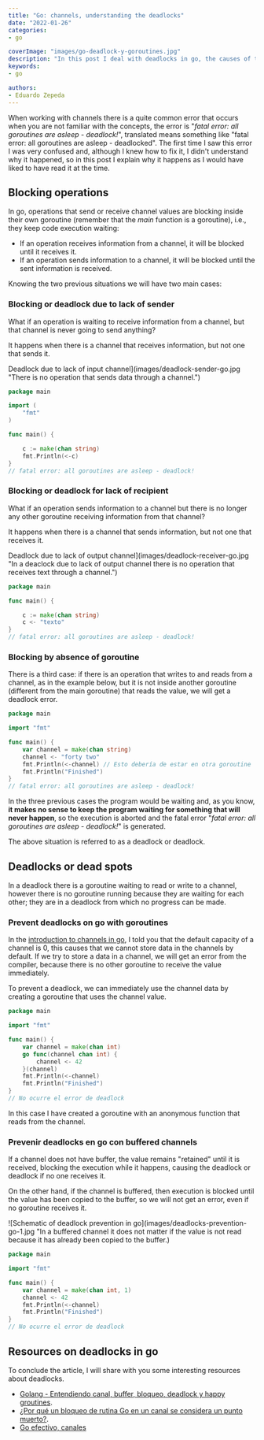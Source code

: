 ```yaml
---
title: "Go: channels, understanding the deadlocks"
date: "2022-01-26"
categories:
- go

coverImage: "images/go-deadlock-y-goroutines.jpg"
description: "In this post I deal with deadlocks in go, the causes of the fatal error error: all goroutines are asleep - deadlock! and how to prevent it."
keywords:
- go

authors:
- Eduardo Zepeda
---
```


When working with channels there is a quite common error that occurs when you are not familiar with the concepts, the error is "_fatal error: all goroutines are asleep - deadlock!_", translated means something like "fatal error: all goroutines are asleep - deadlocked". The first time I saw this error I was very confused and, although I knew how to fix it, I didn't understand why it happened, so in this post I explain why it happens as I would have liked to have read it at the time.

## Blocking operations

In go, operations that send or receive channel values are blocking inside their own goroutine (remember that the _main_ function is a goroutine), i.e., they keep code execution waiting:

* If an operation receives information from a channel, it will be blocked until it receives it.
* If an operation sends information to a channel, it will be blocked until the sent information is received.

Knowing the two previous situations we will have two main cases:

### Blocking or deadlock due to lack of sender

What if an operation is waiting to receive information from a channel, but that channel is never going to send anything?

It happens when there is a channel that receives information, but not one that sends it.

Deadlock due to lack of input channel](images/deadlock-sender-go.jpg "There is no operation that sends data through a channel.")

```go
package main

import (
    "fmt"
)

func main() {

    c := make(chan string)
    fmt.Println(<-c)
}
// fatal error: all goroutines are asleep - deadlock!
```

### Blocking or deadlock for lack of recipient

What if an operation sends information to a channel but there is no longer any other goroutine receiving information from that channel?

It happens when there is a channel that sends information, but not one that receives it.

Deadlock due to lack of output channel](images/deadlock-receiver-go.jpg "In a deaclock due to lack of output channel there is no operation that receives text through a channel.")

```go
package main

func main() {

    c := make(chan string)
    c <- "texto"
}
// fatal error: all goroutines are asleep - deadlock!
```

### Blocking by absence of goroutine

There is a third case: if there is an operation that writes to and reads from a channel, as in the example below, but it is not inside another goroutine (different from the main goroutine) that reads the value, we will get a deadlock error.

```go
package main

import "fmt"

func main() {
    var channel = make(chan string)
    channel <- "forty two"
    fmt.Println(<-channel) // Esto debería de estar en otra goroutine
    fmt.Println("Finished")
}
// fatal error: all goroutines are asleep - deadlock!
```

In the three previous cases the program would be waiting and, as you know, **it makes no sense to keep the program waiting for something that will never happen**, so the execution is aborted and the fatal error "_fatal error: all goroutines are asleep - deadlock!_" is generated.

The above situation is referred to as a deadlock or deadlock.

## Deadlocks or dead spots

In a deadlock there is a goroutine waiting to read or write to a channel, however there is no goroutine running because they are waiting for each other; they are in a deadlock from which no progress can be made.

### Prevent deadlocks on go with goroutines

In the [introduction to channels in go](/blog/go-use-of-channels-to-communicate-goroutines/), I told you that the default capacity of a channel is 0, this causes that we cannot store data in the channels by default. If we try to store a data in a channel, we will get an error from the compiler, because there is no other goroutine to receive the value immediately.

To prevent a deadlock, we can immediately use the channel data by creating a goroutine that uses the channel value.

```go
package main

import "fmt"

func main() {
    var channel = make(chan int)
    go func(channel chan int) {
        channel <- 42
    }(channel)
    fmt.Println(<-channel)
    fmt.Println("Finished")
}
// No ocurre el error de deadlock
```

In this case I have created a goroutine with an anonymous function that reads from the channel.

### Prevenir deadlocks en go con buffered channels

If a channel does not have buffer, the value remains "retained" until it is received, blocking the execution while it happens, causing the deadlock or deadlock if no one receives it.

On the other hand, if the channel is buffered, then execution is blocked until the value has been copied to the buffer, so we will not get an error, even if no goroutine receives it.

![Schematic of deadlock prevention in go](images/deadlocks-prevention-go-1.jpg "In a buffered channel it does not matter if the value is not read because it has already been copied to the buffer.)

```go
package main

import "fmt"

func main() {
    var channel = make(chan int, 1)
    channel <- 42
    fmt.Println(<-channel)
    fmt.Println("Finished")
}
// No ocurre el error de deadlock
```

## Resources on deadlocks in go

To conclude the article, I will share with you some interesting resources about deadlocks.

* [Golang - Entendiendo canal, buffer, bloqueo, deadlock y happy groutines](https://gist.github.com/YumaInaura/8d52e73dac7dc361745bf568c3c4ba37).
* [¿Por qué un bloqueo de rutina Go en un canal se considera un punto muerto?](https://stackoverflow.com/questions/61759204/why-a-go-routine-block-on-channel-is-considered-as-deadlock).
* [Go efectivo, canales](https://go.dev/doc/effective_go#channels)